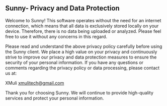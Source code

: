 ## Sunny- Privacy and Data Protection

Welcome to Sunny! This software operates without the need for an internet connection, which means that all data is exclusively stored locally on your device. Therefore, there is no data being uploaded or analyzed. Please feel free to use it without any concerns in this regard.

Please read and understand the above privacy policy carefully before using the Sunny client. We place a high value on your privacy and continuously strive to improve our privacy and data protection measures to ensure the security of your personal information. If you have any questions or comments regarding the privacy policy or data processing, please contact us at:

XMuli
xmulitech@gmail.com

Thank you for choosing Sunny. We will continue to provide high-quality services and protect your personal information.